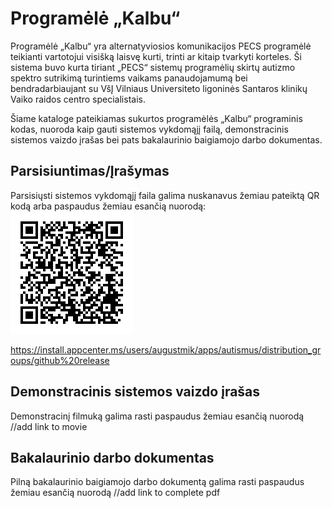 # Programėlė „Kalbu“

Programėlė „Kalbu“ yra alternatyviosios komunikacijos PECS programėlė teikianti vartotojui visišką laisvę kurti, trinti ar kitaip tvarkyti korteles.
Ši sistema buvo kurta tiriant „PECS“ sistemų programėlių skirtų autizmo spektro sutrikimą turintiems vaikams panaudojamumą bei bendradarbiaujant su VšĮ Vilniaus Universiteto ligoninės Santaros klinikų Vaiko raidos centro specialistais.

Šiame kataloge pateikiamas sukurtos programėlės „Kalbu“ programinis kodas, nuoroda kaip gauti sistemos vykdomąjį failą, demonstracinis sistemos vaizdo įrašas bei pats bakalaurinio baigiamojo darbo dokumentas.

## Parsisiuntimas/Įrašymas

Parsisiųsti sistemos vykdomąjį faila galima nuskanavus žemiau pateiktą QR kodą arba paspaudus žemiau esančią nuorodą:
![QR Code](/downloadFromAppCenterQRCode.png)

https://install.appcenter.ms/users/augustmik/apps/autismus/distribution_groups/github%20release

## Demonstracinis sistemos vaizdo įrašas

Demonstracinį filmuką galima rasti paspaudus žemiau esančią nuorodą
//add link to movie

## Bakalaurinio darbo dokumentas

Pilną bakalaurinio baigiamojo darbo dokumentą galima rasti paspaudus žemiau esančią nuorodą
//add link to complete pdf

